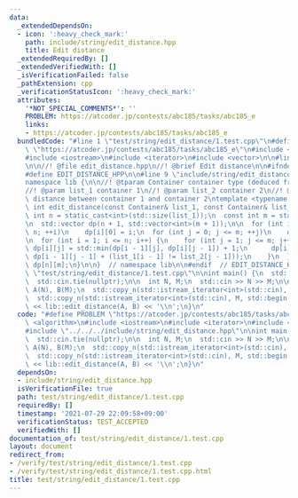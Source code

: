 ```yaml
---
data:
  _extendedDependsOn:
  - icon: ':heavy_check_mark:'
    path: include/string/edit_distance.hpp
    title: Edit distance
  _extendedRequiredBy: []
  _extendedVerifiedWith: []
  _isVerificationFailed: false
  _pathExtension: cpp
  _verificationStatusIcon: ':heavy_check_mark:'
  attributes:
    '*NOT_SPECIAL_COMMENTS*': ''
    PROBLEM: https://atcoder.jp/contests/abc185/tasks/abc185_e
    links:
    - https://atcoder.jp/contests/abc185/tasks/abc185_e
  bundledCode: "#line 1 \"test/string/edit_distance/1.test.cpp\"\n#define PROBLEM\
    \ \"https://atcoder.jp/contests/abc185/tasks/abc185_e\"\n#include <algorithm>\n\
    #include <iostream>\n#include <iterator>\n#include <vector>\n\n#line 1 \"include/string/edit_distance.hpp\"\
    \n\n//! @file edit_distance.hpp\n//! @brief Edit distance\n\n#ifndef EDIT_DISTANCE_HPP\n\
    #define EDIT_DISTANCE_HPP\n\n#line 9 \"include/string/edit_distance.hpp\"\n\n\
    namespace lib {\n\n//! @tparam Container container type (deduced from parameters)\n\
    //! @param list_1 container 1\n//! @param list_2 container 2\n//! @return edit\
    \ distance between container 1 and container 2\ntemplate <typename Container>\
    \ int edit_distance(const Container& list_1, const Container& list_2) {\n  const\
    \ int n = static_cast<int>(std::size(list_1));\n  const int m = static_cast<int>(std::size(list_2));\n\
    \n  std::vector dp(n + 1, std::vector<int>(m + 1));\n\n  for (int i = 0; i <=\
    \ n; ++i)\n    dp[i][0] = i;\n  for (int j = 0; j <= m; ++j)\n    dp[0][j] = j;\n\
    \n  for (int i = 1; i <= n; i++) {\n    for (int j = 1; j <= m; j++) {\n     \
    \ dp[i][j] = std::min(dp[i - 1][j], dp[i][j - 1]) + 1;\n      dp[i][j] = std::min(dp[i][j],\
    \ dp[i - 1][j - 1] + (list_1[i - 1] != list_2[j - 1]));\n    }\n  }\n\n  return\
    \ dp[n][m];\n}\n\n}  // namespace lib\n\n#endif  // EDIT_DISTANCE_HPP\n#line 8\
    \ \"test/string/edit_distance/1.test.cpp\"\n\nint main() {\n  std::ios_base::sync_with_stdio(false);\n\
    \  std::cin.tie(nullptr);\n\n  int N, M;\n  std::cin >> N >> M;\n\n  std::vector<int>\
    \ A(N), B(M);\n  std::copy_n(std::istream_iterator<int>(std::cin), N, std::begin(A));\n\
    \  std::copy_n(std::istream_iterator<int>(std::cin), M, std::begin(B));\n\n  std::cout\
    \ << lib::edit_distance(A, B) << '\\n';\n}\n"
  code: "#define PROBLEM \"https://atcoder.jp/contests/abc185/tasks/abc185_e\"\n#include\
    \ <algorithm>\n#include <iostream>\n#include <iterator>\n#include <vector>\n\n\
    #include \"../../../include/string/edit_distance.hpp\"\n\nint main() {\n  std::ios_base::sync_with_stdio(false);\n\
    \  std::cin.tie(nullptr);\n\n  int N, M;\n  std::cin >> N >> M;\n\n  std::vector<int>\
    \ A(N), B(M);\n  std::copy_n(std::istream_iterator<int>(std::cin), N, std::begin(A));\n\
    \  std::copy_n(std::istream_iterator<int>(std::cin), M, std::begin(B));\n\n  std::cout\
    \ << lib::edit_distance(A, B) << '\\n';\n}\n"
  dependsOn:
  - include/string/edit_distance.hpp
  isVerificationFile: true
  path: test/string/edit_distance/1.test.cpp
  requiredBy: []
  timestamp: '2021-07-29 22:09:58+09:00'
  verificationStatus: TEST_ACCEPTED
  verifiedWith: []
documentation_of: test/string/edit_distance/1.test.cpp
layout: document
redirect_from:
- /verify/test/string/edit_distance/1.test.cpp
- /verify/test/string/edit_distance/1.test.cpp.html
title: test/string/edit_distance/1.test.cpp
---
```

